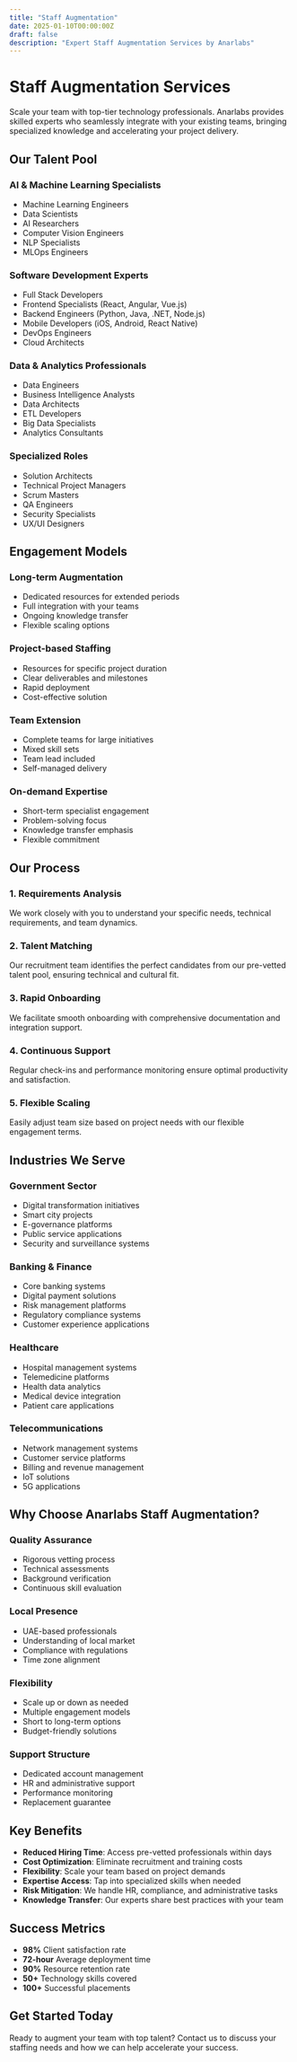 ```yaml
---
title: "Staff Augmentation"
date: 2025-01-10T00:00:00Z
draft: false
description: "Expert Staff Augmentation Services by Anarlabs"
---
```


# Staff Augmentation Services

Scale your team with top-tier technology professionals. Anarlabs provides skilled experts who seamlessly integrate with your existing teams, bringing specialized knowledge and accelerating your project delivery.

## Our Talent Pool

### AI & Machine Learning Specialists
- Machine Learning Engineers
- Data Scientists
- AI Researchers
- Computer Vision Engineers
- NLP Specialists
- MLOps Engineers

### Software Development Experts
- Full Stack Developers
- Frontend Specialists (React, Angular, Vue.js)
- Backend Engineers (Python, Java, .NET, Node.js)
- Mobile Developers (iOS, Android, React Native)
- DevOps Engineers
- Cloud Architects

### Data & Analytics Professionals
- Data Engineers
- Business Intelligence Analysts
- Data Architects
- ETL Developers
- Big Data Specialists
- Analytics Consultants

### Specialized Roles
- Solution Architects
- Technical Project Managers
- Scrum Masters
- QA Engineers
- Security Specialists
- UX/UI Designers

## Engagement Models

### Long-term Augmentation
- Dedicated resources for extended periods
- Full integration with your teams
- Ongoing knowledge transfer
- Flexible scaling options

### Project-based Staffing
- Resources for specific project duration
- Clear deliverables and milestones
- Rapid deployment
- Cost-effective solution

### Team Extension
- Complete teams for large initiatives
- Mixed skill sets
- Team lead included
- Self-managed delivery

### On-demand Expertise
- Short-term specialist engagement
- Problem-solving focus
- Knowledge transfer emphasis
- Flexible commitment

## Our Process

### 1. Requirements Analysis
We work closely with you to understand your specific needs, technical requirements, and team dynamics.

### 2. Talent Matching
Our recruitment team identifies the perfect candidates from our pre-vetted talent pool, ensuring technical and cultural fit.

### 3. Rapid Onboarding
We facilitate smooth onboarding with comprehensive documentation and integration support.

### 4. Continuous Support
Regular check-ins and performance monitoring ensure optimal productivity and satisfaction.

### 5. Flexible Scaling
Easily adjust team size based on project needs with our flexible engagement terms.

## Industries We Serve

### Government Sector
- Digital transformation initiatives
- Smart city projects
- E-governance platforms
- Public service applications
- Security and surveillance systems

### Banking & Finance
- Core banking systems
- Digital payment solutions
- Risk management platforms
- Regulatory compliance systems
- Customer experience applications

### Healthcare
- Hospital management systems
- Telemedicine platforms
- Health data analytics
- Medical device integration
- Patient care applications

### Telecommunications
- Network management systems
- Customer service platforms
- Billing and revenue management
- IoT solutions
- 5G applications

## Why Choose Anarlabs Staff Augmentation?

### Quality Assurance
- Rigorous vetting process
- Technical assessments
- Background verification
- Continuous skill evaluation

### Local Presence
- UAE-based professionals
- Understanding of local market
- Compliance with regulations
- Time zone alignment

### Flexibility
- Scale up or down as needed
- Multiple engagement models
- Short to long-term options
- Budget-friendly solutions

### Support Structure
- Dedicated account management
- HR and administrative support
- Performance monitoring
- Replacement guarantee

## Key Benefits

- **Reduced Hiring Time**: Access pre-vetted professionals within days
- **Cost Optimization**: Eliminate recruitment and training costs
- **Flexibility**: Scale your team based on project demands
- **Expertise Access**: Tap into specialized skills when needed
- **Risk Mitigation**: We handle HR, compliance, and administrative tasks
- **Knowledge Transfer**: Our experts share best practices with your team

## Success Metrics

- **98%** Client satisfaction rate
- **72-hour** Average deployment time
- **90%** Resource retention rate
- **50+** Technology skills covered
- **100+** Successful placements

## Get Started Today

Ready to augment your team with top talent? Contact us to discuss your staffing needs and how we can help accelerate your success.
